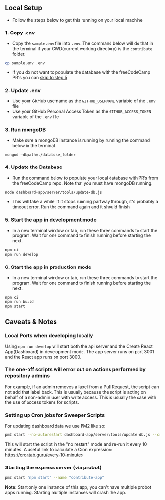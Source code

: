 ## Local Setup

- Follow the steps below to get this running on your local machine

### 1. Copy .env

- Copy the `sample.env` file into `.env`. The command below will do that in the terminal if your CWD(current working directory) is the `contribute` folder.

```bash
cp sample.env .env
```

- If you do not want to populate the database with the freeCodeCamp PR's you can [skip to step 5](#5-start-the-app-in-developemnt-mode)

### 2. Update .env

- Use your GitHub username as the `GITHUB_USERNAME` variable of the `.env` file
- Use your GitHub Personal Access Token as the `GITHUB_ACCESS_TOKEN` variable of the `.env` file

### 3. Run mongoDB

- Make sure a mongoDB instance is running by running the command below in the terminal.

```bash
mongod —dbpath=./database_folder
```

### 4. Update the Database

- Run the command below to populate your local database with PR’s from the freeCodeCamp repo. Note that you must have mongoDB running.

```bash
node dashboard-app/server/tools/update-db.js
```

- This will take a while. If it stops running partway through, it's probably a timeout error. Run the command again and it should finish

### 5. Start the app in development mode

- In a new terminal window or tab, run these three commands to start the program. Wait for one command to finish running before starting the next.

```bash
npm ci
npm run develop
```

### 6. Start the app in production mode

- In a new terminal window or tab, run these three commands to start the program. Wait for one command to finish running before starting the next.

```bash
npm ci
npm run build
npm start
```

## Caveats & Notes

### Local Ports when developing locally

Using `npm run develop` will start both the api server and the Create React App(Dashboard) in development mode. The app server runs on port 3001 and the React app runs on port 3000.

### The one-off scripts will error out on actions performed by repository admins

For example, if an admin removes a label from a Pull Request, the script can not add that label back. This is usually because the script is acting on behalf of a non-admin user with write access.
This is usually the case with the use of access tokens for scripts.

### Setting up Cron jobs for Sweeper Scripts

For updating dashboard data we use PM2 like so:

```bash
pm2 start --no-autorestart dashboard-app/server/tools/update-db.js --cron "*/10 * * * *"
```

This will start the script in the "no restart" mode and re-run it every 10 minutes.
A useful link to calculate a Cron expression: <https://crontab.guru/every-10-minutes>

### Starting the express server (via probot)

```bash
pm2 start "npm start" --name "contribute-app"
```

**Note:** Start only one instance of this app, you can't have multiple probot apps running. Starting multiple instances will crash the app.
